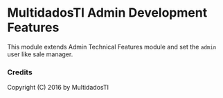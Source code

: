 # MultidadosTI Admin Development Features

This module extends Admin Technical Features module and set the `admin` user like
sale manager.

### Credits
Copyright (C) 2016 by MultidadosTI